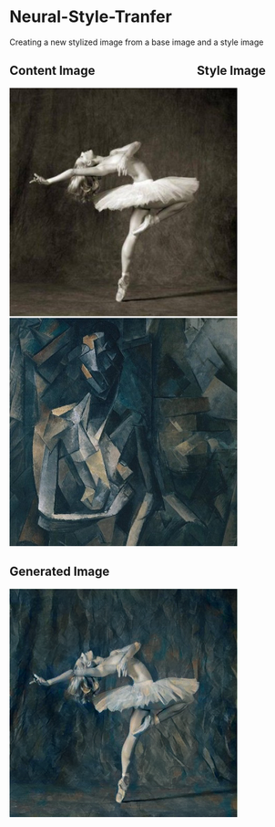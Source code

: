 # Neural-Style-Tranfer
Creating a new stylized image from a base image and a style image

## Content Image  &nbsp;&nbsp;&nbsp;&nbsp;&nbsp;&nbsp;&nbsp;&nbsp;&nbsp;&nbsp;&nbsp;&nbsp;&nbsp;&nbsp;&nbsp;&nbsp;&nbsp;&nbsp;&nbsp;&nbsp;&nbsp;&nbsp;&nbsp;&nbsp;&nbsp;&nbsp;&nbsp;&nbsp;&nbsp;&nbsp;&nbsp;&nbsp;&nbsp;&nbsp;  Style Image

<p align = "left">
<img width="400" height="400" src="dancing.jpg">
<img width="400" height="400" src="picasso.jpg">
</p>

## Generated Image
<p align = "left">
<img width="400" height="400" src="Stylized_Image.png">
</p>
